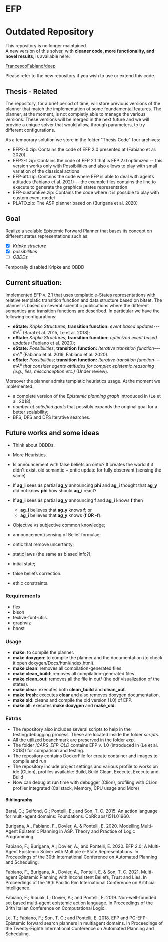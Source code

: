 # EFP

# Outdated Repository
This repository is no longer maintained.  
A new version of this solver, with **cleaner code, more functionality, and novel results**, is available here:

[FrancescoFabiano/deep](https://github.com/FrancescoFabiano/deep)  

Please refer to the new repository if you wish to use or extend this code.  

## Thesis - Related
The repository, for a brief period of time, will store previous versions of the planner that match the implementation of some foundamental features.
The planner, at the moment, is not completly able to manage the various versions.
These versions will be merged in the next future and we will provide a unique solver that would allow, through parameters, to try different configurations.

As a temporary solution we store in the folder "Thesis Code" four archives:
- EFP2-0.zip: Contains the code of EFP 2.0 presented at (Fabiano et al. 2020)
- EFP2-1.zip: Contains the code of EFP 2.1 that is EFP 2.0 optimized -- this version works only with Possibilities and also allows to play with small variation of the classical actions
- EFP-att.zip: Contains the code where EFP is able to deal with agents attitudes (Fabiano et al. 2021) -- the example files contains the line to execute to generate the graphical states representation
- EFP-customEve.zip: Contains the code where it is possible to play with custom event model
- PLATO.zip: The ASP planner based on (Burigana et al. 2020)

## Goal
Realize a scalable Epistemic Forward Planner that bases its concept on different states representations such as:
- [x] *Kripke structure*
- [x] *possibilities*
- [ ] *OBDDs*

Temporally disabled Kripke and OBDD

## Current situation:
Implemented EFP v. 2.1 that uses templatic e-States representations with relative templatic transition function and data structure based on bitset.
The planner is based on several scientific publications where the different semantics and transition functions are described.
In particular we have the following configurations:
- **eState:** *Kripke Structures*; **transition function:** *event based updates---mA<sup>\*</sup>* (Baral et al. 2015, Le et al. 2018);
- **eState:** *Kripke Structures*; **transition function:** *optimized event based updates* (Fabiano et al. 2020);
- **eState:** *Possibilities*; **transition function:** *Iterative transition function---mA<sup>p</sup>* (Fabiano et al. 2019, Fabiano et al. 2020).
- **eState:** *Possibilities*; **transition function:** *Iterative transition function---mA<sup>p</sup> that consider agents attitudes for complex epistemic reasoning (e.g., lies, misconception etc.)* (Under review).


Moreover the planner admits templatic heuristics usage.
At the moment we implemented:
- a complete version of the *Epistemic planning graph* introduced in (Le et al. 2018);
- *number of satisfied goals* that possibly expands the original goal for a better scalability;
- BFS, DFS and DFS Iterative searches.

  
## Future works and some ideas
- Think about OBDDs.
- More Heuristics.
- Is announcement with false beliefs an ontic? It creates the world if it didn't exist. old semantic + ontic update for fully observant (sensing the same)
- If **ag_i** sees as partial **ag_y** announcing **phi** and **ag_i** thought that **ag_y** did not know **phi** how should **ag_i** react?
- If **ag_i** sees as partial **ag_y** announcing **f** and **ag_i** knows **f** then
	- **ag_i** believes that **ag_y** knows **f**; or
	- **ag_i** believes that **ag_y** knows (**f OR -f**).
- Objective vs subjective common knowledge;
- announcement/sensing of Belief formulae;
- ontic that remove uncertanty;
- static laws (the same as biased info?);
- intial state;
- false beliefs correction.


- ethic constraints.

### Requirements
- flex
- bison
- texlive-font-utils
- graphviz
- boost

### Usage
- **make**: to compile the planner.
- **make doxygen**: to compile the planner and the documentation (to check it open doxygen/Docs/html/index.html).
- **make clean**: removes all compilation-generated files.
- **make clean_build**: removes all compilation-generated files.
- **make clean_out**: removes all the file in out/ (the pdf visualization of the states).
- **make clear**: executes both **clean_build** and **clean_out**.
- **make fresh**: executes **clear** and also removes doxygen documentation.
- **make old**: cleans and compile the old version (1.0) of EFP.
- **make all**: executes **make doxygen** and **make_old**.
	
	
### Extras
- The repository also includes several scripts to help in the testing/debugging process. These are located inside the folder *scripts*.
- All the utilized beanchmark are preserved in the folder *exp*.
- The folder *ICAPS_EFP_OLD* contains EFP v. 1.0 (introduced in (Le et al. 2018)) for comparison and testing.
- The repository contains DockerFile for create container and images to compile and run
- The repository include project settings and various profile to works on ide (CLion), profiles available: Build, Build Clean, Execute, Execute and Build
- Now can debug at run time with debugger (Clion), profiling with CLion profiler integrated (Callstack, Memory, CPU usage and More)

#### Bibliography
Baral, C.; Gelfond, G.; Pontelli, E.; and Son, T. C. 2015.
An action language for multi-agent domains: Foundations.
CoRR abs/1511.01960.


Burigana, A., Fabiano, F., Dovier, A. & Pontelli, E. 2020.
Modelling Multi-Agent Epistemic Planning in ASP.
Theory and Practice of Logic Programming.


Fabiano, F.; Burigana, A.; Dovier, A.; and Pontelli, E. 2020.
EFP 2.0: A Multi-Agent Epistemic Solver with Multiple e-State Representations.
In Proceedings of the 30th International Conference on Automated Planning and Scheduling.


Fabiano, F., Burigana, A., Dovier, A., Pontelli, E. & Son, T. C. 2021.
Multi-agent Epistemic Planning with Inconsistent Beliefs, Trust and Lies.
In Proceedings of the 18th Pacific Rim International Conference on Artificial Intelligence.


Fabiano, F.; Riouak, I.; Dovier, A.; and Pontelli, E. 2019.
Non-well-founded set based multi-agent epistemic action language.
In Proceedings of the 34th Italian Conference on Computational Logic.


Le, T.; Fabiano, F.; Son, T. C.; and Pontelli, E. 2018.
EFP and PG-EFP: Epistemic forward search planners in multiagent domains.
In Proceedings of the Twenty-Eighth International Conference on Automated Planning and Scheduling.

